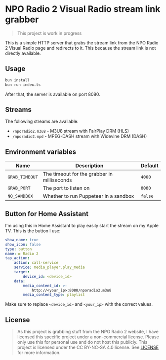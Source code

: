 # NPO Radio 2 Visual Radio stream link grabber

> This project is work in progress

This is a simple HTTP server that grabs the stream link from the NPO Radio 2 Visual Radio page and redirects to it. This because the stream link is not directly available.

## Usage

```bash
bun install
bun run index.ts

```

After that, the server is available on port 8080.

## Streams

The following streams are available:

-  `/nporadio2.m3u8` - M3U8 stream with FairPlay DRM (HLS)
-  `/nporadio2.mpd` - MPEG-DASH stream with Widevine DRM (DASH)

## Environment variables

| Name | Description | Default |
| ---- | ----------- | ------- |
| `GRAB_TIMEOUT` | The timeout for the grabber in milliseconds | `4000` |
| `GRAB_PORT` | The port to listen on | `8080` |
| `NO_SANDBOX` | Whether to run Puppeteer in a sandbox | `false` |


## Button for Home Assistant

I'm using this in Home Assistant to play easily start the stream on my Apple TV. This is the button I use:

```yaml
show_name: true
show_icon: false
type: button
name: ▶️ Radio 2
tap_action:
    action: call-service
    service: media_player.play_media
    target:
        device_id: <device_id>
    data:
        media_content_id: >-
            http://<your_ip>:8080/nporadio2.m3u8
        media_content_type: playlist
```

Make sure to replace `<device_id>` and `<your_ip>` with the correct values.

## License

> As this project is grabbing stuff from the NPO Radio 2 website, I have licensed this specific project under a non-commercial license. Please only use this for personal use and do not host this publicly.
This project is licensed under the CC BY-NC-SA 4.0 license. See [LICENSE](LICENSE) for more information.